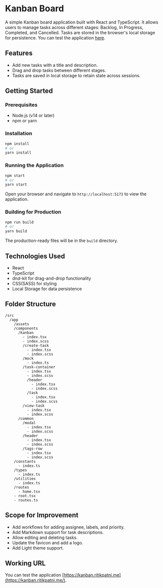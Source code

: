 # Kanban Board

A simple Kanban board application built with React and TypeScript. It allows users to manage tasks across different stages: Backlog, In Progress, Completed, and Cancelled. Tasks are stored in the browser's local storage for persistence. You can test the application [here](https://kanban.ritikpatni.me/).

## Features

- Add new tasks with a title and description.
- Drag and drop tasks between different stages.
- Tasks are saved in local storage to retain state across sessions.

## Getting Started

### Prerequisites

- Node.js (v14 or later)
- npm or yarn

### Installation

```bash
npm install
# or
yarn install
```

### Running the Application

```bash
npm start
# or
yarn start
```

Open your browser and navigate to `http://localhost:5173` to view the application.

### Building for Production

```bash
npm run build
# or
yarn build
```

The production-ready files will be in the `build` directory.

## Technologies Used

- React
- TypeScript
- dnd-kit for drag-and-drop functionality
- CSS(SASS) for styling
- Local Storage for data persistence

## Folder Structure

```
/src
  /app
    /assets
    /components
      /kanban
        - index.tsx
        - index.scss
        /create-task
          - index.tsx
          - index.scss
        /mock
          - index.ts
        /task-container
          - index.tsx
          - index.scss
          /header
            - index.tsx
            - index.scss
          /task
            - index.tsx
            - index.scss
        /view-task
          - index.tsx
          - index.scss
      /common
        /modal
          - index.tsx
          - index.scss
        /header
          - index.tsx
          - index.scss
        /tags-row
          - index.tsx
          - index.scss
    /constants
      - index.ts
    /types
      - index.ts
    /utilities
      - index.ts
    /routes
      - home.tsx
    - root.tsx
    - routes.ts
```

## Scope for Improvement

- Add workflows for adding assignee, labels, and priority.
- Add Markdown support for task descriptions.
- Allow editing and deleting tasks.
- Update the favicon and add a logo.
- Add Light theme support.

## Working URL

You can test the application [https://kanban.ritikpatni.me](https://kanban.ritikpatni.me/).
